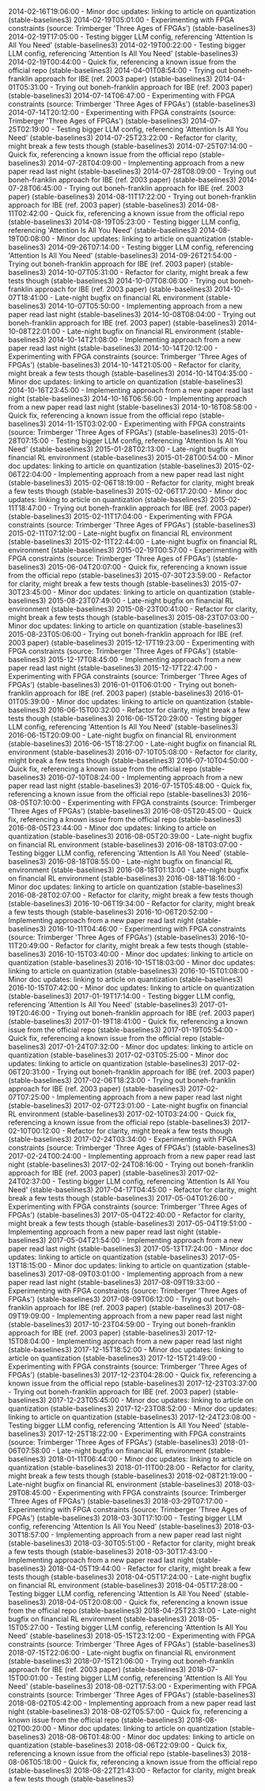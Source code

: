 2014-02-16T19:06:00 - Minor doc updates: linking to article on quantization (stable-baselines3)
2014-02-19T05:01:00 - Experimenting with FPGA constraints (source: Trimberger 'Three Ages of FPGAs') (stable-baselines3)
2014-02-19T17:05:00 - Testing bigger LLM config, referencing 'Attention Is All You Need' (stable-baselines3)
2014-02-19T00:22:00 - Testing bigger LLM config, referencing 'Attention Is All You Need' (stable-baselines3)
2014-02-19T00:44:00 - Quick fix, referencing a known issue from the official repo (stable-baselines3)
2014-04-01T08:54:00 - Trying out boneh-franklin approach for IBE (ref. 2003 paper) (stable-baselines3)
2014-04-01T05:31:00 - Trying out boneh-franklin approach for IBE (ref. 2003 paper) (stable-baselines3)
2014-07-14T06:47:00 - Experimenting with FPGA constraints (source: Trimberger 'Three Ages of FPGAs') (stable-baselines3)
2014-07-14T20:12:00 - Experimenting with FPGA constraints (source: Trimberger 'Three Ages of FPGAs') (stable-baselines3)
2014-07-25T02:19:00 - Testing bigger LLM config, referencing 'Attention Is All You Need' (stable-baselines3)
2014-07-25T23:22:00 - Refactor for clarity, might break a few tests though (stable-baselines3)
2014-07-25T07:14:00 - Quick fix, referencing a known issue from the official repo (stable-baselines3)
2014-07-28T04:09:00 - Implementing approach from a new paper read last night (stable-baselines3)
2014-07-28T08:09:00 - Trying out boneh-franklin approach for IBE (ref. 2003 paper) (stable-baselines3)
2014-07-28T06:45:00 - Trying out boneh-franklin approach for IBE (ref. 2003 paper) (stable-baselines3)
2014-08-11T17:22:00 - Trying out boneh-franklin approach for IBE (ref. 2003 paper) (stable-baselines3)
2014-08-11T02:42:00 - Quick fix, referencing a known issue from the official repo (stable-baselines3)
2014-08-19T05:23:00 - Testing bigger LLM config, referencing 'Attention Is All You Need' (stable-baselines3)
2014-08-19T00:08:00 - Minor doc updates: linking to article on quantization (stable-baselines3)
2014-09-26T07:14:00 - Testing bigger LLM config, referencing 'Attention Is All You Need' (stable-baselines3)
2014-09-26T21:54:00 - Trying out boneh-franklin approach for IBE (ref. 2003 paper) (stable-baselines3)
2014-10-07T05:31:00 - Refactor for clarity, might break a few tests though (stable-baselines3)
2014-10-07T08:06:00 - Trying out boneh-franklin approach for IBE (ref. 2003 paper) (stable-baselines3)
2014-10-07T18:41:00 - Late-night bugfix on financial RL environment (stable-baselines3)
2014-10-07T05:50:00 - Implementing approach from a new paper read last night (stable-baselines3)
2014-10-08T08:04:00 - Trying out boneh-franklin approach for IBE (ref. 2003 paper) (stable-baselines3)
2014-10-08T22:01:00 - Late-night bugfix on financial RL environment (stable-baselines3)
2014-10-14T21:08:00 - Implementing approach from a new paper read last night (stable-baselines3)
2014-10-14T20:12:00 - Experimenting with FPGA constraints (source: Trimberger 'Three Ages of FPGAs') (stable-baselines3)
2014-10-14T21:05:00 - Refactor for clarity, might break a few tests though (stable-baselines3)
2014-10-14T04:35:00 - Minor doc updates: linking to article on quantization (stable-baselines3)
2014-10-16T23:45:00 - Implementing approach from a new paper read last night (stable-baselines3)
2014-10-16T06:56:00 - Implementing approach from a new paper read last night (stable-baselines3)
2014-10-16T08:58:00 - Quick fix, referencing a known issue from the official repo (stable-baselines3)
2014-11-15T03:02:00 - Experimenting with FPGA constraints (source: Trimberger 'Three Ages of FPGAs') (stable-baselines3)
2015-01-28T07:15:00 - Testing bigger LLM config, referencing 'Attention Is All You Need' (stable-baselines3)
2015-01-28T02:13:00 - Late-night bugfix on financial RL environment (stable-baselines3)
2015-01-28T00:54:00 - Minor doc updates: linking to article on quantization (stable-baselines3)
2015-02-06T22:04:00 - Implementing approach from a new paper read last night (stable-baselines3)
2015-02-06T18:19:00 - Refactor for clarity, might break a few tests though (stable-baselines3)
2015-02-06T17:20:00 - Minor doc updates: linking to article on quantization (stable-baselines3)
2015-02-11T18:47:00 - Trying out boneh-franklin approach for IBE (ref. 2003 paper) (stable-baselines3)
2015-02-11T17:04:00 - Experimenting with FPGA constraints (source: Trimberger 'Three Ages of FPGAs') (stable-baselines3)
2015-02-11T07:12:00 - Late-night bugfix on financial RL environment (stable-baselines3)
2015-02-11T22:44:00 - Late-night bugfix on financial RL environment (stable-baselines3)
2015-02-19T00:57:00 - Experimenting with FPGA constraints (source: Trimberger 'Three Ages of FPGAs') (stable-baselines3)
2015-06-04T20:07:00 - Quick fix, referencing a known issue from the official repo (stable-baselines3)
2015-07-30T23:59:00 - Refactor for clarity, might break a few tests though (stable-baselines3)
2015-07-30T23:45:00 - Minor doc updates: linking to article on quantization (stable-baselines3)
2015-08-23T07:49:00 - Late-night bugfix on financial RL environment (stable-baselines3)
2015-08-23T00:41:00 - Refactor for clarity, might break a few tests though (stable-baselines3)
2015-08-23T07:03:00 - Minor doc updates: linking to article on quantization (stable-baselines3)
2015-08-23T05:06:00 - Trying out boneh-franklin approach for IBE (ref. 2003 paper) (stable-baselines3)
2015-12-17T19:23:00 - Experimenting with FPGA constraints (source: Trimberger 'Three Ages of FPGAs') (stable-baselines3)
2015-12-17T08:45:00 - Implementing approach from a new paper read last night (stable-baselines3)
2015-12-17T22:47:00 - Experimenting with FPGA constraints (source: Trimberger 'Three Ages of FPGAs') (stable-baselines3)
2016-01-01T06:01:00 - Trying out boneh-franklin approach for IBE (ref. 2003 paper) (stable-baselines3)
2016-01-01T05:39:00 - Minor doc updates: linking to article on quantization (stable-baselines3)
2016-06-15T00:32:00 - Refactor for clarity, might break a few tests though (stable-baselines3)
2016-06-15T20:29:00 - Testing bigger LLM config, referencing 'Attention Is All You Need' (stable-baselines3)
2016-06-15T20:09:00 - Late-night bugfix on financial RL environment (stable-baselines3)
2016-06-15T18:27:00 - Late-night bugfix on financial RL environment (stable-baselines3)
2016-07-10T05:08:00 - Refactor for clarity, might break a few tests though (stable-baselines3)
2016-07-10T04:50:00 - Quick fix, referencing a known issue from the official repo (stable-baselines3)
2016-07-10T08:24:00 - Implementing approach from a new paper read last night (stable-baselines3)
2016-07-15T05:48:00 - Quick fix, referencing a known issue from the official repo (stable-baselines3)
2016-08-05T07:10:00 - Experimenting with FPGA constraints (source: Trimberger 'Three Ages of FPGAs') (stable-baselines3)
2016-08-05T20:45:00 - Quick fix, referencing a known issue from the official repo (stable-baselines3)
2016-08-05T23:44:00 - Minor doc updates: linking to article on quantization (stable-baselines3)
2016-08-05T20:39:00 - Late-night bugfix on financial RL environment (stable-baselines3)
2016-08-18T03:07:00 - Testing bigger LLM config, referencing 'Attention Is All You Need' (stable-baselines3)
2016-08-18T08:55:00 - Late-night bugfix on financial RL environment (stable-baselines3)
2016-08-18T01:13:00 - Late-night bugfix on financial RL environment (stable-baselines3)
2016-08-18T18:16:00 - Minor doc updates: linking to article on quantization (stable-baselines3)
2016-08-28T02:07:00 - Refactor for clarity, might break a few tests though (stable-baselines3)
2016-10-06T19:34:00 - Refactor for clarity, might break a few tests though (stable-baselines3)
2016-10-06T20:52:00 - Implementing approach from a new paper read last night (stable-baselines3)
2016-10-11T04:46:00 - Experimenting with FPGA constraints (source: Trimberger 'Three Ages of FPGAs') (stable-baselines3)
2016-10-11T20:49:00 - Refactor for clarity, might break a few tests though (stable-baselines3)
2016-10-15T03:40:00 - Minor doc updates: linking to article on quantization (stable-baselines3)
2016-10-15T18:03:00 - Minor doc updates: linking to article on quantization (stable-baselines3)
2016-10-15T01:08:00 - Minor doc updates: linking to article on quantization (stable-baselines3)
2016-10-15T07:42:00 - Minor doc updates: linking to article on quantization (stable-baselines3)
2017-01-19T17:14:00 - Testing bigger LLM config, referencing 'Attention Is All You Need' (stable-baselines3)
2017-01-19T20:46:00 - Trying out boneh-franklin approach for IBE (ref. 2003 paper) (stable-baselines3)
2017-01-19T18:41:00 - Quick fix, referencing a known issue from the official repo (stable-baselines3)
2017-01-19T05:54:00 - Quick fix, referencing a known issue from the official repo (stable-baselines3)
2017-01-24T07:32:00 - Minor doc updates: linking to article on quantization (stable-baselines3)
2017-02-03T05:25:00 - Minor doc updates: linking to article on quantization (stable-baselines3)
2017-02-06T20:31:00 - Trying out boneh-franklin approach for IBE (ref. 2003 paper) (stable-baselines3)
2017-02-06T18:23:00 - Trying out boneh-franklin approach for IBE (ref. 2003 paper) (stable-baselines3)
2017-02-07T07:25:00 - Implementing approach from a new paper read last night (stable-baselines3)
2017-02-07T23:01:00 - Late-night bugfix on financial RL environment (stable-baselines3)
2017-02-10T03:24:00 - Quick fix, referencing a known issue from the official repo (stable-baselines3)
2017-02-10T00:12:00 - Refactor for clarity, might break a few tests though (stable-baselines3)
2017-02-24T03:34:00 - Experimenting with FPGA constraints (source: Trimberger 'Three Ages of FPGAs') (stable-baselines3)
2017-02-24T00:24:00 - Implementing approach from a new paper read last night (stable-baselines3)
2017-02-24T08:16:00 - Trying out boneh-franklin approach for IBE (ref. 2003 paper) (stable-baselines3)
2017-02-24T02:37:00 - Testing bigger LLM config, referencing 'Attention Is All You Need' (stable-baselines3)
2017-04-17T04:45:00 - Refactor for clarity, might break a few tests though (stable-baselines3)
2017-05-04T01:26:00 - Experimenting with FPGA constraints (source: Trimberger 'Three Ages of FPGAs') (stable-baselines3)
2017-05-04T22:40:00 - Refactor for clarity, might break a few tests though (stable-baselines3)
2017-05-04T19:51:00 - Implementing approach from a new paper read last night (stable-baselines3)
2017-05-04T21:54:00 - Implementing approach from a new paper read last night (stable-baselines3)
2017-05-13T17:24:00 - Minor doc updates: linking to article on quantization (stable-baselines3)
2017-05-13T18:15:00 - Minor doc updates: linking to article on quantization (stable-baselines3)
2017-08-09T03:01:00 - Implementing approach from a new paper read last night (stable-baselines3)
2017-08-09T19:33:00 - Experimenting with FPGA constraints (source: Trimberger 'Three Ages of FPGAs') (stable-baselines3)
2017-08-09T06:12:00 - Trying out boneh-franklin approach for IBE (ref. 2003 paper) (stable-baselines3)
2017-08-09T19:09:00 - Implementing approach from a new paper read last night (stable-baselines3)
2017-10-23T04:59:00 - Trying out boneh-franklin approach for IBE (ref. 2003 paper) (stable-baselines3)
2017-12-15T08:04:00 - Implementing approach from a new paper read last night (stable-baselines3)
2017-12-15T18:52:00 - Minor doc updates: linking to article on quantization (stable-baselines3)
2017-12-15T21:49:00 - Experimenting with FPGA constraints (source: Trimberger 'Three Ages of FPGAs') (stable-baselines3)
2017-12-23T04:28:00 - Quick fix, referencing a known issue from the official repo (stable-baselines3)
2017-12-23T03:37:00 - Trying out boneh-franklin approach for IBE (ref. 2003 paper) (stable-baselines3)
2017-12-23T05:45:00 - Minor doc updates: linking to article on quantization (stable-baselines3)
2017-12-23T08:52:00 - Minor doc updates: linking to article on quantization (stable-baselines3)
2017-12-24T23:08:00 - Testing bigger LLM config, referencing 'Attention Is All You Need' (stable-baselines3)
2017-12-25T18:22:00 - Experimenting with FPGA constraints (source: Trimberger 'Three Ages of FPGAs') (stable-baselines3)
2018-01-06T07:58:00 - Late-night bugfix on financial RL environment (stable-baselines3)
2018-01-11T06:44:00 - Minor doc updates: linking to article on quantization (stable-baselines3)
2018-01-11T00:28:00 - Refactor for clarity, might break a few tests though (stable-baselines3)
2018-02-08T21:19:00 - Late-night bugfix on financial RL environment (stable-baselines3)
2018-03-29T08:45:00 - Experimenting with FPGA constraints (source: Trimberger 'Three Ages of FPGAs') (stable-baselines3)
2018-03-29T07:17:00 - Experimenting with FPGA constraints (source: Trimberger 'Three Ages of FPGAs') (stable-baselines3)
2018-03-30T17:10:00 - Testing bigger LLM config, referencing 'Attention Is All You Need' (stable-baselines3)
2018-03-30T18:57:00 - Implementing approach from a new paper read last night (stable-baselines3)
2018-03-30T05:51:00 - Refactor for clarity, might break a few tests though (stable-baselines3)
2018-03-30T17:43:00 - Implementing approach from a new paper read last night (stable-baselines3)
2018-04-05T19:44:00 - Refactor for clarity, might break a few tests though (stable-baselines3)
2018-04-05T17:24:00 - Late-night bugfix on financial RL environment (stable-baselines3)
2018-04-05T17:28:00 - Testing bigger LLM config, referencing 'Attention Is All You Need' (stable-baselines3)
2018-04-05T20:08:00 - Quick fix, referencing a known issue from the official repo (stable-baselines3)
2018-04-25T23:31:00 - Late-night bugfix on financial RL environment (stable-baselines3)
2018-05-15T05:27:00 - Testing bigger LLM config, referencing 'Attention Is All You Need' (stable-baselines3)
2018-05-15T23:12:00 - Experimenting with FPGA constraints (source: Trimberger 'Three Ages of FPGAs') (stable-baselines3)
2018-07-15T22:06:00 - Late-night bugfix on financial RL environment (stable-baselines3)
2018-07-15T21:06:00 - Trying out boneh-franklin approach for IBE (ref. 2003 paper) (stable-baselines3)
2018-07-15T00:01:00 - Testing bigger LLM config, referencing 'Attention Is All You Need' (stable-baselines3)
2018-08-02T17:53:00 - Experimenting with FPGA constraints (source: Trimberger 'Three Ages of FPGAs') (stable-baselines3)
2018-08-02T05:42:00 - Implementing approach from a new paper read last night (stable-baselines3)
2018-08-02T05:57:00 - Quick fix, referencing a known issue from the official repo (stable-baselines3)
2018-08-02T00:20:00 - Minor doc updates: linking to article on quantization (stable-baselines3)
2018-08-06T01:48:00 - Minor doc updates: linking to article on quantization (stable-baselines3)
2018-08-06T22:09:00 - Quick fix, referencing a known issue from the official repo (stable-baselines3)
2018-08-06T05:18:00 - Quick fix, referencing a known issue from the official repo (stable-baselines3)
2018-08-22T21:43:00 - Refactor for clarity, might break a few tests though (stable-baselines3)
